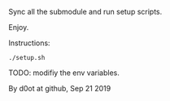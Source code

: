 Sync all the submodule and run setup scripts.

Enjoy.

Instructions:

```
./setup.sh
```

TODO: modifiy the env variables.

By d0ot at github, Sep 21 2019
